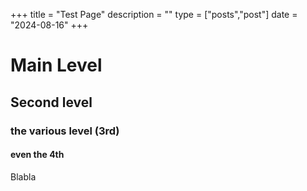+++
title = "Test Page"
description = ""
type = ["posts","post"]
date = "2024-08-16"
+++

# Main Level

## Second level

### the various level (3rd)

#### even the 4th

Blabla
